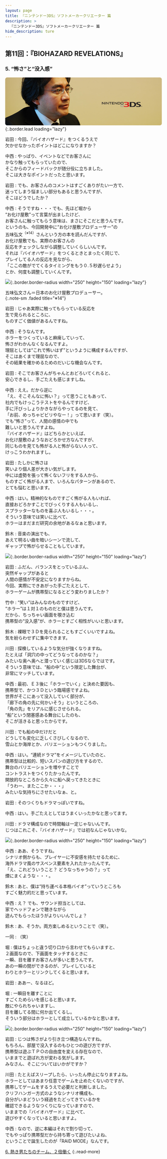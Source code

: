 ```yaml
---
layout: page
title: 『ニンテンドー3DS』ソフトメーカークリエーター 篇
description: >
  『ニンテンドー3DS』ソフトメーカークリエーター 篇
hide_description: ture
---
```


## 第11回：『BIOHAZARD REVELATIONS』

### 5. “怖さ”と“没入感”

![](/interviews/jp/3ds/creators/vol1/img/mainvisual5.jpg){:.border.lead loading="lazy"}

岩田
: 今回、『バイオハザード』をつくるうえで<br>欠かせなかったポイントはどこになりますか？

中西
: やっぱり、イベントなどでお客さんに<br>かなり触ってもらっていたので、<br>そこからのフィードバックが随分役に立ちました。<br>そこは大きなポイントだったと思います。

岩田
: でも、お客さんのコメントはすごくありがたい一方で、<br>迷ってしまう悩ましい部分もあると思うんですが、<br>そこはどうでしたか？

中西
: そうですね・・・でも、先ほど堀から<br>“お化け屋敷”って言葉が出ましたけど、<br>お客さんに触ってもらう意味は、まさにそこだと思うんです。<br>というのも、今回開発中に“お化け屋敷プロデューサー”の<br>五味弘文<sup>（※14）</sup>さんという方の本を読んだんですが、<br>お化け屋敷でも、実際のお客さんの<br>反応をチェックしながら調整していくらしいんです。<br>それは『バイオハザード』をつくるときとまったく同じで、<br>プレイしてる人の反応を見ながら、<br>「ここの敵がでてくるタイミングをもう０.５秒遅らせよう」<br>とか、何度も調整していくんです。

![](/interviews/jp/3ds/creators/vol1/img/photo22.jpg){:.border.border-radius width="250" height="150" loading="lazy"}

五味弘文さん＝日本のお化け屋敷プロデューサー。              
{:.note-sm .faded title="※14"}

岩田
: じゃあ実際に触ってもらっている反応を<br>生で見られるところに、<br>ものすごく価値があるんですね。

中西
: そうなんです。<br>ホラーをつくっていると麻痺していって、<br>怖さがわかんなくなるんですよ。<br>理屈としては“これで怖いはず”というように構成するんですが、<br>そこはあくまで理屈なので、<br>その結果を確かめるためのだいじな機会なんです。

岩田
: そこでお客さんがちゃんとおどろいてくれると、<br>安心できるし、手ごたえも感じますしね。

中西
: ええ。だから逆に<br>「え、そこそんなに怖い？」って思うこともあって、<br>社内でもけっこうテストをやるんですけど、<br>手に汗びっしょりかきながらやってるのを見て、<br>「お前、めっちゃビビリやなー！」って思います（笑）。<br>でも“怖さ”って、人間の感情の中でも<br>難しいと思うんですよね。<br>『バイオハザード』はどちらかといえば、<br>お化け屋敷のようなおどろかせ方なんですが、<br>同じものを見ても怖がる人と怖がらない人って、<br>けっこうわかれますし。

岩田
: たしかに怖さは<br>笑いより個人差が大きい気がします。<br>中には虚勢を張って怖くないフリをする人から、<br>ものすごく怖がる人まで、いろんなパターンがあるので、<br>とても悩むと思います。

中西
: はい。精神的なものですごく怖がる人もいれば、<br>直接おどろかすことでびっくりする人もいるし、<br>スプラッターなものを喜ぶ人もいるし・・・。<br>そういう意味では笑いに比べて、<br>ホラーはまだまだ研究の余地があるなぁと思います。

鈴木
: 音楽の演出でも、<br>あえて明るい曲を暗いシーンで流して、<br>ギャップで怖がらせることもしています。

![](/interviews/jp/3ds/creators/vol1/img/photo23.jpg){:.border.border-radius width="250" height="150" loading="lazy"}

岩田
: ふだん、バランスをとっているぶん、<br>突然ギャップがあると<br>人間の感情が不安定になりますからね。<br>今回、実際にできあがった手ごたえとして、<br>ホラーゲームが携帯型になるとどう変わりましたか？

竹中
: “笑い”はみんなのものですけど、<br>“ホラー”は１対１のものだと僕は思うんです。<br>だから、ちっちゃい画面を覗き込む<br>携帯型の“没入感”が、ホラーとすごく相性がいいと思います。

鈴木
: 裸眼で３Ｄを見られることもすごくいいですよね。<br>気を紛らわせずに集中できます。

川田
: 探検しているような気分が強くなりますね。<br>たとえば「洞穴の中ってどうなってるのかな？」<br>みたいな奥へ奥へと潜っていく感じは3DSならではです。<br>そういう意味では、“船の中”という限定した舞台が、<br>非常にマッチしています。

中西
: 最初、Ｅ３後に「ホラーでいく」と決めた要因も、<br>携帯型で、かつ３Ｄという臨場感ですよね。<br>世界がそこにあって没入していく部分が、<br>「廊下の角の先に何かいそう」というところの、<br>「角の先」をリアルに感じさせられる。<br>“船”という閉塞感ある舞台にしたのも、<br>そこが活きると思ったからです。

川田
: でも船の中だけだと<br>どうしても変化に乏しくさびしくなるので、<br>雪山とか海岸とか、バリエーションもつくりました。

中西
: はい。“連続ドラマ”をイメージしていたのと、<br>携帯型は比較的、短いスパンの遊び方をするので、<br>舞台のバリエーションを増やすことで<br>コントラストをつくりたかったんです。<br>開放的なところから久々に船へ戻ってきたときに<br>「うわー、またここか・・・」<br>みたいな気持ちにさせたいなぁ、と。

岩田
: そのつくりもドラマっぽいですね。

中西
: はい。手ごたえとしてはうまくいったかなと思ってます。

川田
: ドラマ構成なので時間軸は一定じゃないんです。<br>じつはこれこそ、『バイオハザード』では初なんじゃないかな。

![](/interviews/jp/3ds/creators/vol1/img/photo24.jpg){:.border.border-radius width="250" height="150" loading="lazy"}

中西
: ああ、そうですね。<br>シナリオ側からも、プレイヤーに不安感を持たせるために、<br>海外ドラマ風のサスペンス要素を入れたかったんです。<br>「え、これどういうこと？ どうなっちゃうの？」って<br>煙にまくような・・・。

鈴木
: あと、僕は“持ち運べる本格バイオ”っていうところも<br>すごく魅力的だと思っています。

中西
: え？ でも、サウンド担当としては、<br>家でヘッドフォンで聴きながら<br>遊んでもらったほうがよりいいんでしょ？

鈴木
: あ、そうか。両方楽しめるということで（笑）。

一同
: （笑）

堀
: 僕はちょっと違う切り口から言わせてもらいますと、<br>２画面なので、下画面をタッチするときに<br>一瞬、目を離すお客さんが多いと思うんです。<br>あの一瞬の間ができるのが、プレイしていると<br>わりとホラーとリンクしてくると思います。

岩田
: ああー、なるほど。

堀
: 一瞬目を離すことに<br>すごくためらいを感じると思います。<br>敵にやられちゃいますし、<br>目を離してる間に何か出てくるし。<br>そういう部分はホラーとして成立しているかなと思います。

![](/interviews/jp/3ds/creators/vol1/img/photo25.jpg){:.border.border-radius width="250" height="150" loading="lazy"}

岩田
: じつは怖さがより引き立つ構造なんですね。<br>もちろん、部屋で没入するのもひとつの遊び方ですが、<br>携帯型は遊ぶＴＰＯの自由度を変える存在なので、<br>いままでと遊ばれ方が変わる気がします。<br>みなさん、そこについてはいかがですか？

川田
: たとえばスリープしたら、いったん停止になりますよね。<br>ホラーとしてはあまり任意でゲームを止めたくないのですが、<br>携帯してゲームをするうえで必要だと判断しました。<br>クリフハンガー方式のようなシナリオ構成も、<br>自分がいまどういう経過をたどってきているかを<br>確認できるようなつくりになっていますので、<br>いままでの『バイオハザード』に比べて、<br>遊びやすくなっていると思いますよ。

中西
: なので、逆に本編はそれで割り切って、<br>でもやっぱり携帯型だから持ち寄って遊びたいよね、<br>ということで誕生したのが「RAID MODE」なんです。

[6. 熱き男たちのチーム、２倍働く](6.md)
{:.read-more}

